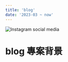 ```yaml
---
title: 'blog'
date: '2023-03 ~ now'
---
```


![Instagram social media](/images/officialWebsite.png)

# blog 專案背景